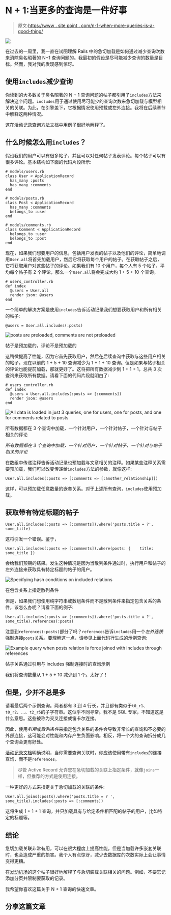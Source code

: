 # N + 1:当更多的查询是一件好事

> 原文:[https://www . site point . com/n-1-when-more-queries-is-a-good-thing/](https://www.sitepoint.com/n-1-when-more-queries-is-a-good-thing/)

![](../Images/73a03cdafbe37c871e406928cfcb8014.png)

在过去的一周里，我一直在试图理解 Rails 中的急切加载是如何通过减少查询次数来消除臭名昭著的 N+1 查询问题的。我最初的假设是尽可能减少查询的数量是目标。然而，我对我的发现感到惊讶。

## 使用`includes`减少查询

你读到的大多数关于臭名昭著的 N + 1 查询问题的帖子都引用了`includes`方法来解决这个问题。`includes`用于通过使用尽可能少的查询次数来急切加载与模型相关的关联。为此，在引擎盖下，它根据情况使用预载或左外连接。我将在后续章节中解释这两种情况。

这在[活动记录查询方法文档](http://apidock.com/rails/ActiveRecord/QueryMethods/includes)中用例子很好地解释了。

## 什么时候怎么用`includes`？

假设我们的用户可以有很多帖子，并且可以对任何帖子发表评论。每个帖子可以有很多评论。基本结构如下面的代码片段所示:

```
# models/users.rb
class User < ApplicationRecord
  has_many :posts
  has_many :comments
end

# models/posts.rb
class Post < ApplicationRecord
  has_many :comments
  belongs_to :user
end

# models/comments.rb
class Comment < ApplicationRecord
  belongs_to :user
  belongs_to :post
end 
```

现在，如果我们想要用户的信息，包括用户发表的帖子以及他们的评论，简单地调用`User.all`将首先加载用户，然后它将获取每个用户的帖子。在获取帖子之后，它将获取用户对这些帖子的评论。如果我们有 10 个用户，每个人有 5 个帖子，平均每个帖子有 2 个评论，那么一个`User.all`将会完成大约 1 + 5 + 10 个查询。

```
# users_controller.rb
def index
  @users = User.all
  render json: @users
end 
```

一个简单的解决方案是使用`includes`告诉活动记录我们想要获取用户和所有相关的帖子:

```
@users = User.all.includes(:posts) 
```

![posts are preloaded, comments are not preloaded](../Images/12360a50380d298dc452aaa720d6c5f9.png)

帖子是预加载的，评论不是预加载的

这稍微提高了性能，因为它首先获取用户，然后在后续查询中获取与这些用户相关的帖子。现在以前的 1 + 5 + 10 查询减少为 1 + 1 + 10 查询。但是如果与帖子相关的评论也能提前加载，那就更好了。这将把所有数据减少到 1 + 1 + 1，总共 3 次查询来获取所有数据。请看下面的代码片段就明白了:

```
# users_controller.rb
def index
  @users = User.all.includes(:posts => [:comments])
  render json: @users
end 
```

![All data is loaded in just 3 queries, one for users, one for posts, and one for comments related to posts](../Images/3d661474db4efdbc658a1a873f999b4a.png)

所有数据都在 3 个查询中加载，一个针对用户，一个针对帖子，一个针对与帖子相关的评论

*所有数据都在 3 个查询中加载，一个针对用户，一个针对帖子，一个针对与帖子相关的评论*

在数组中传递注释告诉活动记录也预加载与文章相关的注释。如果某些注释关系需要预加载，我们可以改变传递给`includes`方法的参数，就像这样:

```
User.all.includes(:posts => [:comments => [:another_relationship]]) 
```

这样，可以预加载任意数量的嵌套关系。对于上述所有查询，`includes`使用预加载。

## 获取带有特定标题的帖子

```
User.all.includes(:posts => [:comments]).where('posts.title = ?', some_title) 
```

这将引发一个错误。鉴于，

```
User.all.includes(:posts => [:comments]).where(posts: {    title: some_title }) 
```

会给我们预期的结果。发生这种情况是因为当散列条件通过时，执行用户和帖子的左外连接来获取具有特定标题的帖子的用户。

![Specifying hash conditions on  included relations](../Images/45d3193e7d1020fb7e4a8e76a2180c6e.png)

在包含关系上指定散列条件

但是，如果我们想使用纯字符串或数组条件而不是散列条件来指定包含关系的条件，该怎么办呢？请看下面的例子:

```
User.all.includes(:posts => [:comments]).where('posts.title = ?', some_title).references(:posts) 
```

注意到`references(:posts)`部分了吗？`references`告诉`includes`用一个*左外连接*强制连接`posts`关系。要理解这一点，请参见上面代码行生成的示例查询:

![Example query when posts relation is force joined with includes through references](../Images/537a17b949f1ae5c2b0a5092a9bfe919.png)

帖子关系通过引用与 includes 强制连接时的查询示例

我们将查询数量从 1 + 5 + 10 减少到 1 个。太好了！

## 但是，少并不总是多

请看最后两个示例查询。两者都有 3 到 4 行长，并且都有类似于`t0_r1`、`t0_r2`、…、`t2_r5`的子字符串。这似乎不同寻常。我不是 SQL 专家，不知道这是什么意思。这些被称为交叉连接或笛卡尔连接。

因此，使用*引用*或*散列条件*来指定包含关系的条件会导致非常长的查询和不必要的外部连接，这可能会对性能和内存产生负面影响。相反，将一个大的查询拆分成几个查询会更有好处。

[活动记录文档](http://guides.rubyonrails.org/active_record_querying.html#eager-loading-associations)明确说明，当你需要查询关联时，你应该使用带有`includes`的连接查询，而不是`references`。

> 尽管 Active Record 允许您在急切加载的关联上指定条件，就像`joins`一样，但推荐的方式是使用连接。

一种更好的方式来指定关于急切加载的关联的条件:

```
User.all.joins(:posts).where('posts.title = ? ', some_title).includes(:posts => [:comments]) 
```

这将生成 1 + 1 + 1 查询，并只加载具有与给定条件相匹配的帖子的用户，比如特定的标题等。

## 结论

急切加载关联非常有用，可以在很大程度上提高性能，但是当加载许多嵌套关联时，也会造成严重的损害。我个人有点惊讶，减少去数据库的次数实际上会让事情变得更糟。

在[发动机场](https://blog.engineyard.com/2009/thats-not-a-memory-leak-its-bloat)的这个帖子很好地解释了与急切装载关联相关的问题。例如，不要忘记添加分页并限制要获取的记录。

我希望你喜欢这篇关于 N + 1 查询的快速文章。

## 分享这篇文章